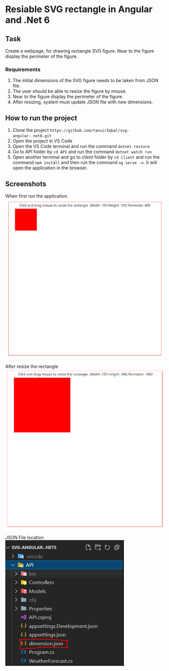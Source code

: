 # Resiable SVG rectangle in Angular and .Net 6

## Task  
Create a webpage, for drawing rectangle SVG figure.
Near to the figure display the perimeter of the figure.

### Requirements
1. The initial dimensions of the SVG figure needs to be taken from JSON file.
2. The user should be able to resize the figure by mouse.
3. Near to the figure display the perimeter of the figure.
4. After resizing, system must update JSON file with new dimensions.


## How to run the project

1. Clone the project ``https://github.com/tanvirIqbal/svg-angular-.net6.git``
2. Open the project in VS Code
3. Open the VS Code terminal and run the command ``dotnet restore``
4. Go to API folder by ``cd API`` and run the command ``dotnet watch run``
5. Open another terminal and go to client folder by ``cd client`` and run the command ``npm install`` and then run the command ``ng serve -o``. It will open the application in the browser.

## Screenshots

When first run the application.
![1.PNG](Screenshots/1.PNG)

After resize the rectangle
![2.PNG](Screenshots/2.PNG)

JSON File location  
![3.PNG](Screenshots/3.PNG)


